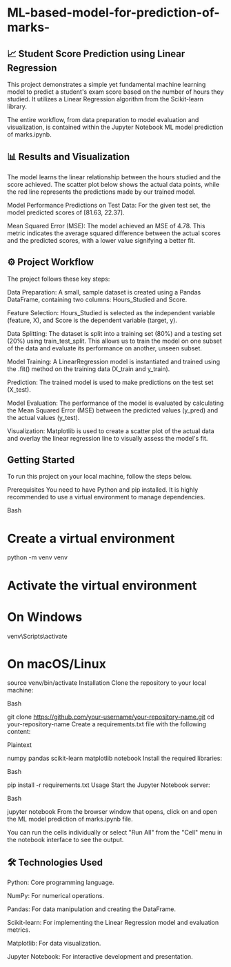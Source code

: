 # ML-based-model-for-prediction-of-marks-
## 📈 Student Score Prediction using Linear Regression
This project demonstrates a simple yet fundamental machine learning model to predict a student's exam score based on the number of hours they studied. It utilizes a Linear Regression algorithm from the Scikit-learn library.

The entire workflow, from data preparation to model evaluation and visualization, is contained within the Jupyter Notebook ML model prediction of marks.ipynb.

## 📊 Results and Visualization
The model learns the linear relationship between the hours studied and the score achieved. The scatter plot below shows the actual data points, while the red line represents the predictions made by our trained model.

Model Performance
Predictions on Test Data: For the given test set, the model predicted scores of [81.63, 22.37].

Mean Squared Error (MSE): The model achieved an MSE of 4.78. This metric indicates the average squared difference between the actual scores and the predicted scores, with a lower value signifying a better fit.

## ⚙️ Project Workflow
The project follows these key steps:

Data Preparation: A small, sample dataset is created using a Pandas DataFrame, containing two columns: Hours_Studied and Score.

Feature Selection: Hours_Studied is selected as the independent variable (feature, X), and Score is the dependent variable (target, y).

Data Splitting: The dataset is split into a training set (80%) and a testing set (20%) using train_test_split. This allows us to train the model on one subset of the data and evaluate its performance on another, unseen subset.

Model Training: A LinearRegression model is instantiated and trained using the .fit() method on the training data (X_train and y_train).

Prediction: The trained model is used to make predictions on the test set (X_test).

Model Evaluation: The performance of the model is evaluated by calculating the Mean Squared Error (MSE) between the predicted values (y_pred) and the actual values (y_test).

Visualization: Matplotlib is used to create a scatter plot of the actual data and overlay the linear regression line to visually assess the model's fit.

## Getting Started
To run this project on your local machine, follow the steps below.

Prerequisites
You need to have Python and pip installed. It is highly recommended to use a virtual environment to manage dependencies.

Bash

# Create a virtual environment
python -m venv venv

# Activate the virtual environment
# On Windows
venv\Scripts\activate
# On macOS/Linux
source venv/bin/activate
Installation
Clone the repository to your local machine:

Bash

git clone https://github.com/your-username/your-repository-name.git
cd your-repository-name
Create a requirements.txt file with the following content:

Plaintext

numpy
pandas
scikit-learn
matplotlib
notebook
Install the required libraries:

Bash

pip install -r requirements.txt
Usage
Start the Jupyter Notebook server:

Bash

jupyter notebook
From the browser window that opens, click on and open the ML model prediction of marks.ipynb file.

You can run the cells individually or select "Run All" from the "Cell" menu in the notebook interface to see the output.

## 🛠️ Technologies Used
Python: Core programming language.

NumPy: For numerical operations.

Pandas: For data manipulation and creating the DataFrame.

Scikit-learn: For implementing the Linear Regression model and evaluation metrics.

Matplotlib: For data visualization.

Jupyter Notebook: For interactive development and presentation.
